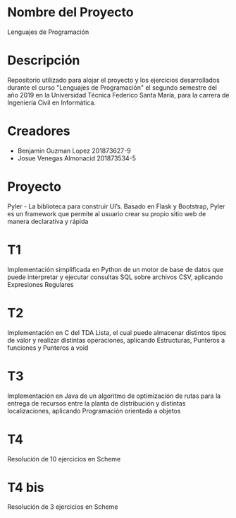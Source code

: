 # Nombre del Proyecto

Lenguajes de Programación

# Descripción

Repositorio utilizado para alojar el proyecto y los ejercicios desarrollados durante el curso "Lenguajes de Programación" el segundo semestre del año 2019 en la Universidad Técnica Federico Santa María, para la carrera de Ingeniería Civil en Informática.

# Creadores
- Benjamin Guzman Lopez 201873627-9
- Josue Venegas Almonacid 201873534-5

# Proyecto
Pyler - La biblioteca para construir UI’s. Basado en Flask y Bootstrap, Pyler es un framework que permite al usuario crear su propio sitio web de manera declarativa y rápida

# T1
Implementación simplificada en Python de un motor de base de datos que puede interpretar y ejecutar consultas SQL sobre archivos CSV, aplicando Expresiones Regulares

# T2
Implementación en C del TDA Lista, el cual puede almacenar distintos tipos de valor y realizar distintas operaciones, aplicando Estructuras, Punteros a funciones y Punteros a void

# T3
Implementación en Java de un algoritmo de optimización de rutas para la entrega de recursos entre la planta de distribución y distintas localizaciones, aplicando Programación orientada a objetos

# T4
Resolución de 10 ejercicios en Scheme

# T4 bis
Resolución de 3 ejercicios en Scheme

